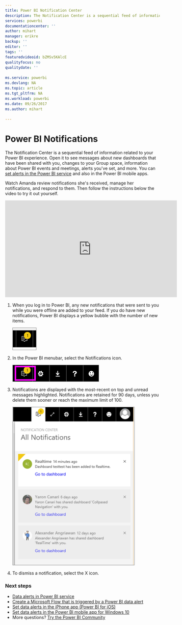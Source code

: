 ```yaml
---
title: Power BI Notification Center
description: The Notification Center is a sequential feed of information related to your Power BI experience.
services: powerbi
documentationcenter: ''
author: mihart
manager: erikre
backup: ''
editor: ''
tags: ''
featuredvideoid: bZMSv5KAlcE
qualityfocus: no
qualitydate: ''

ms.service: powerbi
ms.devlang: NA
ms.topic: article
ms.tgt_pltfrm: NA
ms.workload: powerbi
ms.date: 09/26/2017
ms.author: mihart

---
```

# Power BI Notifications
The Notification Center is a sequential feed of information related to your Power BI experience. Open it to see messages about new dashboards that have been shared with you, changes to your Group space, information about Power BI events and meetings, alerts you've set, and more. You can [set alerts in the Power BI service](powerbi-service-set-data-alerts.md) and also in the Power BI mobile apps.

Watch Amanda review notifications she's received, manage her notifications, and respond to them. Then follow the instructions below the video to try it out yourself.

<iframe width="560" height="315" src="https://www.youtube.com/embed/bZMSv5KAlcE" frameborder="0" allowfullscreen></iframe>


1. When you log in to Power BI, any new notifications that were sent to you while you were offline are added to your feed. If you do have new notifications, Power BI displays a yellow bubble with the number of new items.
   
   ![](media/service-notification-center/power-bi-new-notification.png)
2. In the Power BI menubar, select the Notifications icon.
   
   ![](media/service-notification-center/power-bi-notifications-icon.png)
3. Notifications are displayed with the most-recent on top and unread messages highlighted. Notifications are retained for 90 days, unless you delete them sooner or reach the maximum limit of 100.
   
   ![](media/service-notification-center/power-bi-notifications.png)
4. To dismiss a notification, select the X icon.

### Next steps
* [Data alerts in Power BI service](powerbi-service-set-data-alerts.md)
* [Create a Microsoft Flow that is triggered by a Power BI data alert](service-flow-integration.md)
* [Set data alerts in the iPhone app (Power BI for iOS)](powerbi-mobile-set-data-alerts-in-the-iphone-app.md)
* [Set data alerts in the Power BI mobile app for Windows 10](powerbi-mobile-set-data-alerts-in-the-iphone-app.md)
* More questions? [Try the Power BI Community](http://community.powerbi.com/)

